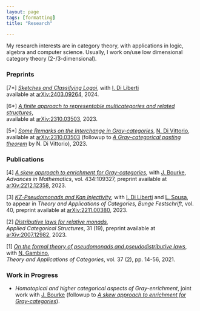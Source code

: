 ```yaml
---
layout: page
tags: [formatting]
title: "Research"

---
```


My research interests are in category theory, with applications in logic, algebra and computer science. Usually, I work on/use low dimensional category theory (2-/3-dimensional). 

### Preprints  
[7*] [_Sketches and Classifying Logoi_](https://arxiv.org/abs/2403.09264), with [I. Di Liberti](https://diliberti.github.io/) <br>
available at [arXiv:2403.09264](https://arxiv.org/abs/2403.09264), 2024. <br>

[6*] [_A finite approach to representable multicategories and related structures_](https://arxiv.org/abs/2312.06237),  <br>
available at  [arXiv:2310.03503](https://arxiv.org/abs/2312.06237), 2023. <br>

[5*] [_Some Remarks on the Interchange in Gray-categories_](https://arxiv.org/abs/2310.03503), [N. Di Vittorio](https://divittorio.github.io/), <br>
available at [arXiv:2310.03503](https://arxiv.org/abs/2310.03503) (followup to [_A Gray-categorical pasting theorem_](http://www.tac.mta.ca/tac/volumes/39/5/39-05abs.html) by N. Di Vittorio), 2023. 

### Publications 
[4] [_A skew approach to enrichment for Gray-categories_](https://www.sciencedirect.com/science/article/pii/S000187082300470X), with [J. Bourke](http://www.math.muni.cz/~bourkej/), <br>
_Advances in Mathematics_, vol. 434:109327, preprint available at [arXiv:2212.12358](https://arxiv.org/abs/2212.12358), 2023.  <br>

[3] [_KZ-Pseudomonads and Kan Injectivity_](https://arxiv.org/abs/2211.00380), with [I. Di Liberti](https://diliberti.github.io/) and [L. Sousa](http://www.estgv.ipv.pt/paginaspessoais/sousa/), <br>
to appear in _Theory and Applications of Categories, Bunge Festschrift_, vol. 40, preprint available at [arXiv:2211.00380](https://arxiv.org/abs/2211.00380), 2023. <br>

[2] [_Distributive laws for relative monads_](https://link.springer.com/article/10.1007/s10485-023-09716-1), <br>
_Applied Categorical Structures_, 31 (19), preprint available at [arXiv:2007.12982](https://arxiv.org/abs/2007.12982), 2023. <br>

[1] [_On the formal theory of pseudomonads and pseudodistributive laws_](http://www.tac.mta.ca/tac/volumes/37/2/37-02abs.html), with [N. Gambino](http://www1.maths.leeds.ac.uk/~pmtng/), <br>
_Theory and Applications of Categories_, vol. 37 (2), pp. 14-56, 2021.

### Work in Progress
- _Homotopical and higher categorical aspects of Gray-enrichment_, joint work with [J. Bourke](http://www.math.muni.cz/~bourkej/) (followup to [_A skew approach to enrichment for Gray-categories_](https://arxiv.org/abs/2212.12358)).
